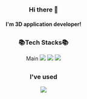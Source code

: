 <!--
**kellylog8/kellylog8** is a ✨ _special_ ✨ repository because its `README.md` (this file) appears on your GitHub profile.

Here are some ideas to get you started:

- 🔭 I’m currently working on ...
- 🌱 I’m currently learning ...
- 👯 I’m looking to collaborate on ...
- 🤔 I’m looking for help with ...
- 💬 Ask me about ...
- 📫 How to reach me: ...
- 😄 Pronouns: ...
- ⚡ Fun fact: ...
-->
### <div align=center>Hi there 👋</div>
#### <div align=center>I'm 3D application developer!</div>


<h2></h2>

### <div align=center>📚Tech Stacks📚</div>

<div align=center> 
Main
<img src="https://img.shields.io/badge/Unity-999999?style=plastic&logo=unity&logoColor=white">
<img src="https://img.shields.io/badge/CSharp-782A90?style=plastic&logo=csharp&logoColor=white">
<img src="https://img.shields.io/badge/c++-00599C?style=plastic&logo=c%2B%2B&logoColor=white">
<br>
</div>


<h2></h2>

### <div align=center>I've used</div>

<div align=center> 
<img src="https://img.shields.io/badge/github-181717?style=plastice&logo=github&logoColor=white">
<br>
</div>








